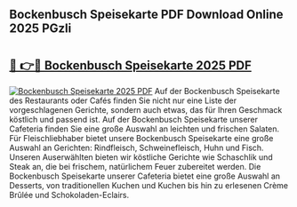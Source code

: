 ## Bockenbusch Speisekarte PDF Download Online 2025 PGzli

# <h2><a href="http://gcdo4it.nevu.top/?p=Bockenbusch+Speisekarte">🔗 👉🔴 Bockenbusch Speisekarte 2025 PDF</a></h2>

[![Bockenbusch Speisekarte 2025 PDF](https://i.imgur.com/dBaPXMq.png)](http://gcdo4it.nevu.top/?p=Bockenbusch+Speisekarte)
Auf der Bockenbusch Speisekarte des Restaurants oder Cafés finden Sie nicht nur eine Liste der vorgeschlagenen Gerichte, sondern auch etwas, das für Ihren Geschmack köstlich und passend ist. Auf der Bockenbusch Speisekarte unserer Cafeteria finden Sie eine große Auswahl an leichten und frischen Salaten. Für Fleischliebhaber bietet unsere Bockenbusch Speisekarte eine große Auswahl an Gerichten: Rindfleisch, Schweinefleisch, Huhn und Fisch. Unseren Auserwählten bieten wir köstliche Gerichte wie Schaschlik und Steak an, die bei frischem, natürlichem Feuer zubereitet werden. Die Bockenbusch Speisekarte unserer Cafeteria bietet eine große Auswahl an Desserts, von traditionellen Kuchen und Kuchen bis hin zu erlesenen Crème Brûlée und Schokoladen-Eclairs.
